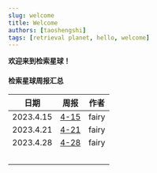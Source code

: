 ```yaml
---
slug: welcome
title: Welcome
authors: [taoshengshi]
tags: [retrieval planet, hello, welcome]
---
```


**欢迎来到检索星球！**

#### 检索星球周报汇总



| 日期      | 周报                        | 作者  |
| --------- | --------------------------- | ----- |
| 2023.4.15 | [4-15](./2023/2023-4-15检索星球周报.md) | fairy |
| 2023.4.21 | [4-21](./2023/2023-4-21检索星球周报.md) | fairy |
| 2023.4.28 | [4-28](./2023/2023-4-28检索星球周报.md) | fairy |
|           |                             |       |
|           |                             |       |
|           |                             |       |
|           |                             |       |
|           |                             |       |
